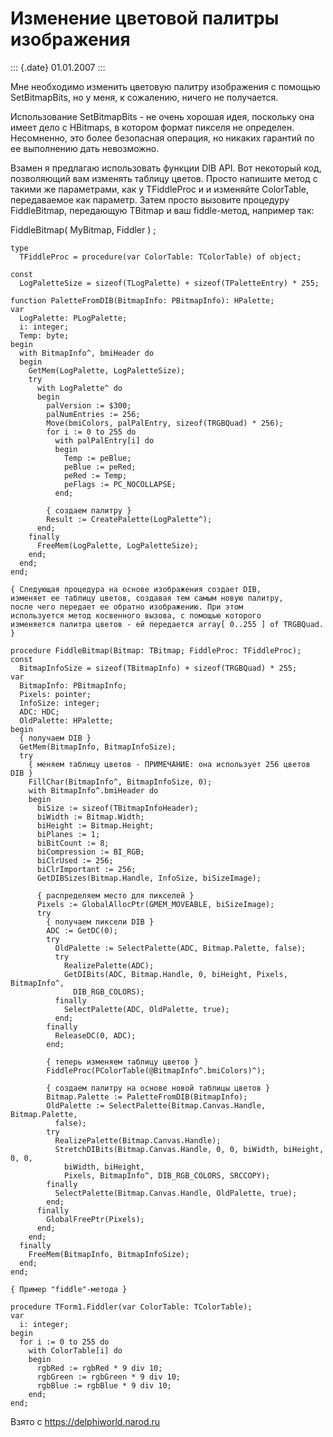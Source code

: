 Изменение цветовой палитры изображения
======================================

::: {.date}
01.01.2007
:::

Мне необходимо изменить цветовую палитру изображения с помощью
SetBitmapBits, но у меня, к сожалению, ничего не получается.

Использование SetBitmapBits - не очень хорошая идея, поскольку она имеет
дело с HBitmaps, в котором формат пикселя не определен. Несомненно, это
более безопасная операция, но никаких гарантий по ее выполнению дать
невозможно.

Взамен я предлагаю использовать функции DIB API. Вот некоторый код,
позволяющий вам изменять таблицу цветов. Просто напишите метод с такими
же параметрами, как у TFiddleProc и и изменяйте ColorTable, передаваемое
как параметр. Затем просто вызовите процедуру FiddleBitmap, передающую
TBitmap и ваш fiddle-метод, например так:

FiddleBitmap( MyBitmap, Fiddler ) ;

    type
      TFiddleProc = procedure(var ColorTable: TColorTable) of object;
     
    const
      LogPaletteSize = sizeof(TLogPalette) + sizeof(TPaletteEntry) * 255;
     
    function PaletteFromDIB(BitmapInfo: PBitmapInfo): HPalette;
    var
      LogPalette: PLogPalette;
      i: integer;
      Temp: byte;
    begin
      with BitmapInfo^, bmiHeader do
      begin
        GetMem(LogPalette, LogPaletteSize);
        try
          with LogPalette^ do
          begin
            palVersion := $300;
            palNumEntries := 256;
            Move(bmiColors, palPalEntry, sizeof(TRGBQuad) * 256);
            for i := 0 to 255 do
              with palPalEntry[i] do
              begin
                Temp := peBlue;
                peBlue := peRed;
                peRed := Temp;
                peFlags := PC_NOCOLLAPSE;
              end;
     
            { создаем палитру }
            Result := CreatePalette(LogPalette^);
          end;
        finally
          FreeMem(LogPalette, LogPaletteSize);
        end;
      end;
    end;
     
    { Следующая процедура на основе изображения создает DIB,
    изменяет ее таблицу цветов, создавая тем самым новую палитру,
    после чего передает ее обратно изображению. При этом
    используется метод косвенного вызова, с помощью которого
    изменяется палитра цветов - ей передается array[ 0..255 ] of TRGBQuad. }
     
    procedure FiddleBitmap(Bitmap: TBitmap; FiddleProc: TFiddleProc);
    const
      BitmapInfoSize = sizeof(TBitmapInfo) + sizeof(TRGBQuad) * 255;
    var
      BitmapInfo: PBitmapInfo;
      Pixels: pointer;
      InfoSize: integer;
      ADC: HDC;
      OldPalette: HPalette;
    begin
      { получаем DIB }
      GetMem(BitmapInfo, BitmapInfoSize);
      try
        { меняем таблицу цветов - ПРИМЕЧАНИЕ: она использует 256 цветов DIB }
        FillChar(BitmapInfo^, BitmapInfoSize, 0);
        with BitmapInfo^.bmiHeader do
        begin
          biSize := sizeof(TBitmapInfoHeader);
          biWidth := Bitmap.Width;
          biHeight := Bitmap.Height;
          biPlanes := 1;
          biBitCount := 8;
          biCompression := BI_RGB;
          biClrUsed := 256;
          biClrImportant := 256;
          GetDIBSizes(Bitmap.Handle, InfoSize, biSizeImage);
     
          { распределяем место для пикселей }
          Pixels := GlobalAllocPtr(GMEM_MOVEABLE, biSizeImage);
          try
            { получаем пиксели DIB }
            ADC := GetDC(0);
            try
              OldPalette := SelectPalette(ADC, Bitmap.Palette, false);
              try
                RealizePalette(ADC);
                GetDIBits(ADC, Bitmap.Handle, 0, biHeight, Pixels, BitmapInfo^,
                  DIB_RGB_COLORS);
              finally
                SelectPalette(ADC, OldPalette, true);
              end;
            finally
              ReleaseDC(0, ADC);
            end;
     
            { теперь изменяем таблицу цветов }
            FiddleProc(PColorTable(@BitmapInfo^.bmiColors)^);
     
            { создаем палитру на основе новой таблицы цветов }
            Bitmap.Palette := PaletteFromDIB(BitmapInfo);
            OldPalette := SelectPalette(Bitmap.Canvas.Handle, Bitmap.Palette,
              false);
            try
              RealizePalette(Bitmap.Canvas.Handle);
              StretchDIBits(Bitmap.Canvas.Handle, 0, 0, biWidth, biHeight, 0, 0,
                biWidth, biHeight,
                Pixels, BitmapInfo^, DIB_RGB_COLORS, SRCCOPY);
            finally
              SelectPalette(Bitmap.Canvas.Handle, OldPalette, true);
            end;
          finally
            GlobalFreePtr(Pixels);
          end;
        end;
      finally
        FreeMem(BitmapInfo, BitmapInfoSize);
      end;
    end;
     
    { Пример "fiddle"-метода }
     
    procedure TForm1.Fiddler(var ColorTable: TColorTable);
    var
      i: integer;
    begin
      for i := 0 to 255 do
        with ColorTable[i] do
        begin
          rgbRed := rgbRed * 9 div 10;
          rgbGreen := rgbGreen * 9 div 10;
          rgbBlue := rgbBlue * 9 div 10;
        end;
    end;

Взято с <https://delphiworld.narod.ru>

